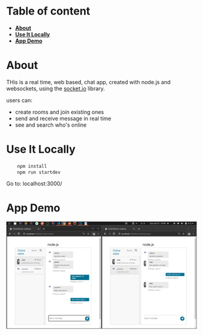 # Table of content

-   **[About](#about)**
-   **[Use It Locally](#use-it-locally)**
-   **[App Demo](#app-demo)**

<a name="about"></a>

# About

THis is a real time, web based, chat app, created with node.js and websockets, using the [socket.io](https://socket.io/) library.

users can:

-   create rooms and join existing ones
-   send and receive message in real time
-   see and search who's online

<a name="use-it-locally"></a>

# Use It Locally

```
    npm install
    npm run startdev
```

Go to: localhost:3000/

<a name="app-demo"></a>

# App Demo

![app demo](app-demo.png)
